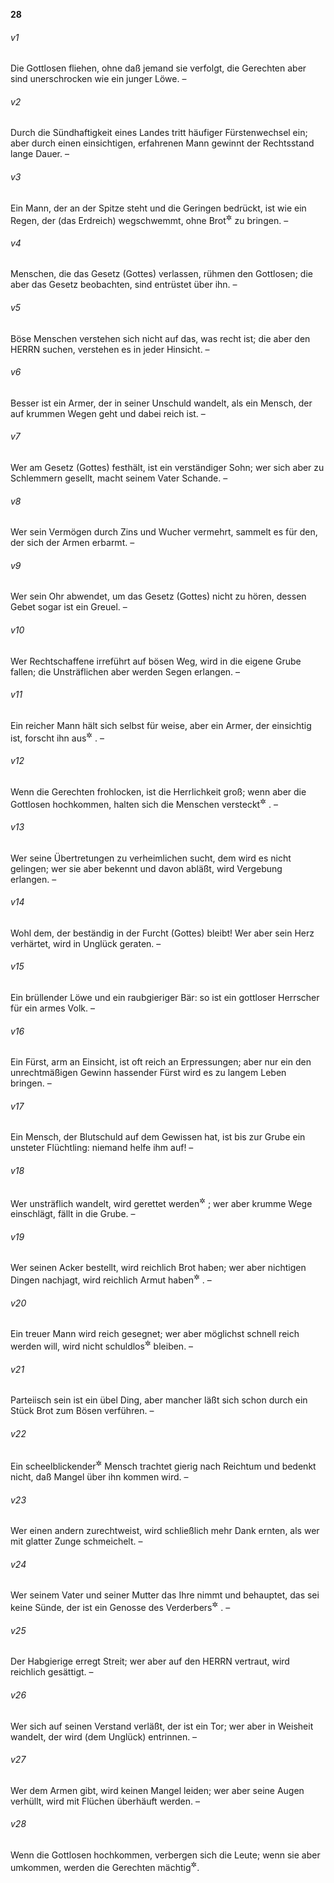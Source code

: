 __28__

###### v1
Die Gottlosen fliehen, ohne daß jemand sie verfolgt, die Gerechten aber sind unerschrocken wie ein junger Löwe. –

###### v2
Durch die Sündhaftigkeit eines Landes tritt häufiger Fürstenwechsel ein; aber durch einen einsichtigen, erfahrenen Mann gewinnt der Rechtsstand lange Dauer. –

###### v3
Ein Mann, der an der Spitze steht und die Geringen bedrückt, ist wie ein Regen, der (das Erdreich) wegschwemmt, ohne Brot<sup title="= Brotkorn, Getreide">&#x2732;</sup>
 zu bringen. –

###### v4
Menschen, die das Gesetz (Gottes) verlassen, rühmen den Gottlosen; die aber das Gesetz beobachten, sind entrüstet über ihn. –

###### v5
Böse Menschen verstehen sich nicht auf das, was recht ist; die aber den HERRN suchen, verstehen es in jeder Hinsicht. –

###### v6
Besser ist ein Armer, der in seiner Unschuld wandelt, als ein Mensch, der auf krummen Wegen geht und dabei reich ist. –

###### v7
Wer am Gesetz (Gottes) festhält, ist ein verständiger Sohn; wer sich aber zu Schlemmern gesellt, macht seinem Vater Schande. –

###### v8
Wer sein Vermögen durch Zins und Wucher vermehrt, sammelt es für den, der sich der Armen erbarmt. –

###### v9
Wer sein Ohr abwendet, um das Gesetz (Gottes) nicht zu hören, dessen Gebet sogar ist ein Greuel. –

###### v10
Wer Rechtschaffene irreführt auf bösen Weg, wird in die eigene Grube fallen; die Unsträflichen aber werden Segen erlangen. –

###### v11
Ein reicher Mann hält sich selbst für weise, aber ein Armer, der einsichtig ist, forscht ihn aus<sup title="= durchschaut ihn">&#x2732;</sup>
. –

###### v12
Wenn die Gerechten frohlocken, ist die Herrlichkeit groß; wenn aber die Gottlosen hochkommen, halten sich die Menschen versteckt<sup title="vgl. 28,28">&#x2732;</sup>
. –

###### v13
Wer seine Übertretungen zu verheimlichen sucht, dem wird es nicht gelingen; wer sie aber bekennt und davon abläßt, wird Vergebung erlangen. –

###### v14
Wohl dem, der beständig in der Furcht (Gottes) bleibt! Wer aber sein Herz verhärtet, wird in Unglück geraten. –

###### v15
Ein brüllender Löwe und ein raubgieriger Bär: so ist ein gottloser Herrscher für ein armes Volk. –

###### v16
Ein Fürst, arm an Einsicht, ist oft reich an Erpressungen; aber nur ein den unrechtmäßigen Gewinn hassender Fürst wird es zu langem Leben bringen. –

###### v17
Ein Mensch, der Blutschuld auf dem Gewissen hat, ist bis zur Grube ein unsteter Flüchtling: niemand helfe ihm auf! –

###### v18
Wer unsträflich wandelt, wird gerettet werden<sup title="= unverletzt bleiben">&#x2732;</sup>
; wer aber krumme Wege einschlägt, fällt in die Grube. –

###### v19
Wer seinen Acker bestellt, wird reichlich Brot haben; wer aber nichtigen Dingen nachjagt, wird reichlich Armut haben<sup title="vgl. 12,11">&#x2732;</sup>
. –

###### v20
Ein treuer Mann wird reich gesegnet; wer aber möglichst schnell reich werden will, wird nicht schuldlos<sup title="oder: ungestraft">&#x2732;</sup>
 bleiben. –

###### v21
Parteiisch sein ist ein übel Ding, aber mancher läßt sich schon durch ein Stück Brot zum Bösen verführen. –

###### v22
Ein scheelblickender<sup title="= mißgünstiger">&#x2732;</sup>
 Mensch trachtet gierig nach Reichtum und bedenkt nicht, daß Mangel über ihn kommen wird. –

###### v23
Wer einen andern zurechtweist, wird schließlich mehr Dank ernten, als wer mit glatter Zunge schmeichelt. –

###### v24
Wer seinem Vater und seiner Mutter das Ihre nimmt und behauptet, das sei keine Sünde, der ist ein Genosse des Verderbers<sup title="= nicht besser als der schwerste Verbrecher">&#x2732;</sup>
. –

###### v25
Der Habgierige erregt Streit; wer aber auf den HERRN vertraut, wird reichlich gesättigt. –

###### v26
Wer sich auf seinen Verstand verläßt, der ist ein Tor; wer aber in Weisheit wandelt, der wird (dem Unglück) entrinnen. –

###### v27
Wer dem Armen gibt, wird keinen Mangel leiden; wer aber seine Augen verhüllt, wird mit Flüchen überhäuft werden. –

###### v28
Wenn die Gottlosen hochkommen, verbergen sich die Leute; wenn sie aber umkommen, werden die Gerechten mächtig<sup title="oder: mehren sich die Gerechten">&#x2732;</sup>.